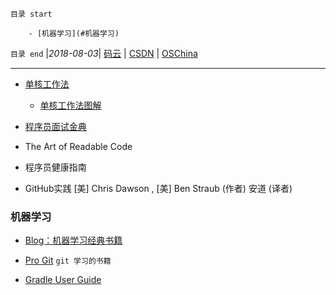 `目录 start`
 
        - [机器学习](#机器学习)

`目录 end` |_2018-08-03_| [码云](https://gitee.com/gin9) | [CSDN](http://blog.csdn.net/kcp606) | [OSChina](https://my.oschina.net/kcp1104)
****************************************
- [单核工作法](http://www.ituring.com.cn/book/1925)
    - [单核工作法图解](http://www.ituring.com.cn/book/1925)
- [程序员面试金典](http://www.ituring.com.cn/book/1010)

- The Art of Readable Code 

- 程序员健康指南


- GitHub实践  [美] Chris Dawson , [美] Ben Straub (作者) 安道 (译者) 


### 机器学习
- [Blog：机器学习经典书籍](http://suanfazu.com/t/topic/15#0-tsina-1-51417-397232819ff9a47a7b7e80a40613cfe1)


- [Pro Git](https://git-scm.com/book/zh/v2) `git 学习的书籍`
- [Gradle User Guide](https://www.gitbook.com/book/dongchuan/gradle-user-guide-/details)

